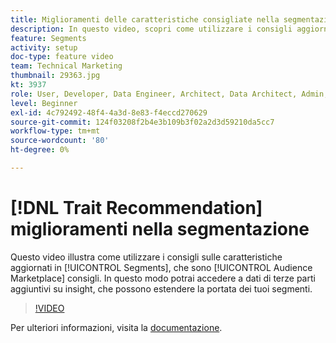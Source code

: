 ```yaml
---
title: Miglioramenti delle caratteristiche consigliate nella segmentazione
description: In questo video, scopri come utilizzare i consigli aggiornati sulle caratteristiche nei segmenti, ovvero i consigli di Audience Marketplace. Acquisisci dati aggiuntivi di insight in dati di terze parti che possono estendere la portata dei segmenti.
feature: Segments
activity: setup
doc-type: feature video
team: Technical Marketing
thumbnail: 29363.jpg
kt: 3937
role: User, Developer, Data Engineer, Architect, Data Architect, Admin, Leader
level: Beginner
exl-id: 4c792492-48f4-4a3d-8e83-f4eccd270629
source-git-commit: 124f03208f2b4e3b109b3f02a2d3d59210da5cc7
workflow-type: tm+mt
source-wordcount: '80'
ht-degree: 0%

---
```


# [!DNL Trait Recommendation] miglioramenti nella segmentazione

Questo video illustra come utilizzare i consigli sulle caratteristiche aggiornati in [!UICONTROL Segments], che sono [!UICONTROL Audience Marketplace] consigli. In questo modo potrai accedere a dati di terze parti aggiuntivi su insight, che possono estendere la portata dei tuoi segmenti.

>[!VIDEO](https://video.tv.adobe.com/v/39139/?quality=12&captions=ita)

Per ulteriori informazioni, visita la [documentazione](https://experienceleague.adobe.com/docs/audience-manager/user-guide/features/segments/trait-recommendations.html?lang=it).
